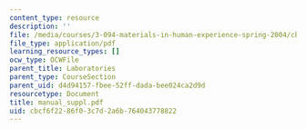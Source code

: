 ```yaml
---
content_type: resource
description: ''
file: /media/courses/3-094-materials-in-human-experience-spring-2004/cbcf6f2286f03c7d2a6b764043778822_manual_suppl.pdf
file_type: application/pdf
learning_resource_types: []
ocw_type: OCWFile
parent_title: Laboratories
parent_type: CourseSection
parent_uid: d4d94157-fbee-52ff-dada-bee024ca2d9d
resourcetype: Document
title: manual_suppl.pdf
uid: cbcf6f22-86f0-3c7d-2a6b-764043778822
---
```

